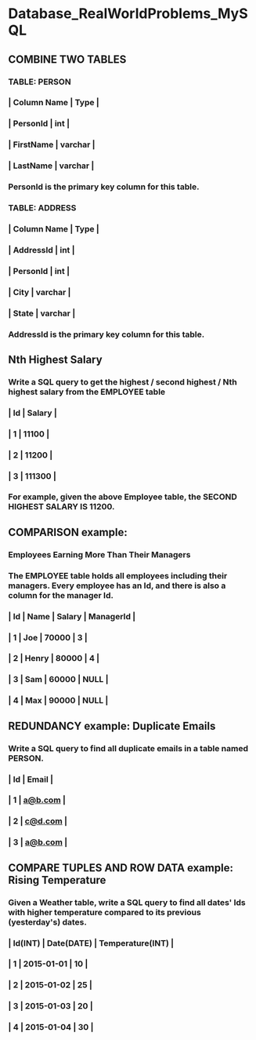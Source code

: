 # Database_RealWorldProblems_MySQL

## COMBINE TWO TABLES
### TABLE: PERSON

### | Column Name | Type    |
### | PersonId    | int     |
### | FirstName   | varchar |
### | LastName    | varchar |

### PersonId is the primary key column for this table.
### TABLE: ADDRESS

### | Column Name | Type    |
### | AddressId   | int     |
### | PersonId    | int     |
### | City        | varchar |
### | State       | varchar |

### AddressId is the primary key column for this table.

## Nth  Highest Salary
### Write a SQL query to get the highest / second highest / Nth highest salary from the EMPLOYEE table

### | Id | Salary   |
### | 1  | 11100    |
### | 2  | 11200    |
### | 3  | 111300   |

### For example, given the above Employee table, the SECOND HIGHEST SALARY IS 11200. 

## COMPARISON example:
### Employees Earning More Than Their Managers

### The EMPLOYEE table holds all employees including their managers. Every employee has an Id, and there is also a column for the manager Id.

### | Id | Name  | Salary | ManagerId |
### | 1  | Joe   | 70000  | 3         |
### | 2  | Henry | 80000  | 4         |
### | 3  | Sam   | 60000  | NULL      |
### | 4  | Max   | 90000  | NULL      |


## REDUNDANCY example: Duplicate Emails
### Write a SQL query to find all duplicate emails in a table named PERSON.

### | Id | Email   |
### | 1  | a@b.com |
### | 2  | c@d.com |
### | 3  | a@b.com |


## COMPARE TUPLES AND ROW DATA example: Rising Temperature
### Given a Weather table, write a SQL query to find all dates' Ids with higher temperature compared to its previous (yesterday's) dates.

### | Id(INT) | Date(DATE) | Temperature(INT) |
### |       1 | 2015-01-01 |               10 |
### |       2 | 2015-01-02 |               25 |
### |       3 | 2015-01-03 |               20 |
### |       4 | 2015-01-04 |               30 |
